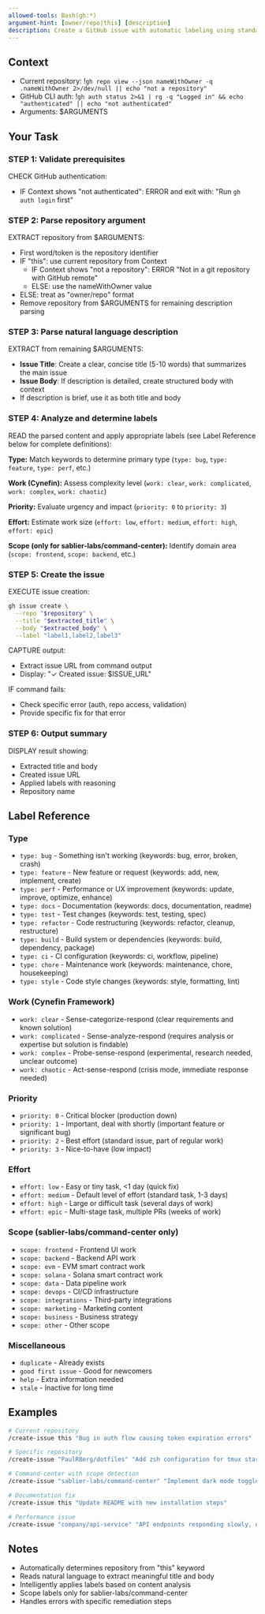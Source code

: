 ```yaml
---
allowed-tools: Bash(gh:*)
argument-hint: [owner/repo|this] [description]
description: Create a GitHub issue with automatic labeling using standard label set
---
```


## Context

- Current repository: !`gh repo view --json nameWithOwner -q .nameWithOwner 2>/dev/null || echo "not a repository"`
- GitHub CLI auth: !`gh auth status 2>&1 | rg -q "Logged in" && echo "authenticated" || echo "not authenticated"`
- Arguments: $ARGUMENTS

## Your Task

### STEP 1: Validate prerequisites

CHECK GitHub authentication:
- IF Context shows "not authenticated": ERROR and exit with: "Run `gh auth login` first"

### STEP 2: Parse repository argument

EXTRACT repository from $ARGUMENTS:
- First word/token is the repository identifier
- IF "this": use current repository from Context
  - IF Context shows "not a repository": ERROR "Not in a git repository with GitHub remote"
  - ELSE: use the nameWithOwner value
- ELSE: treat as "owner/repo" format
- Remove repository from $ARGUMENTS for remaining description parsing

### STEP 3: Parse natural language description

EXTRACT from remaining $ARGUMENTS:
- **Issue Title**: Create a clear, concise title (5-10 words) that summarizes the main issue
- **Issue Body**: If description is detailed, create structured body with context
- If description is brief, use it as both title and body

### STEP 4: Analyze and determine labels

READ the parsed content and apply appropriate labels (see Label Reference below for complete definitions):

**Type:** Match keywords to determine primary type (`type: bug`, `type: feature`, `type: perf`, etc.)

**Work (Cynefin):** Assess complexity level (`work: clear`, `work: complicated`, `work: complex`, `work: chaotic`)

**Priority:** Evaluate urgency and impact (`priority: 0` to `priority: 3`)

**Effort:** Estimate work size (`effort: low`, `effort: medium`, `effort: high`, `effort: epic`)

**Scope (only for sablier-labs/command-center):** Identify domain area (`scope: frontend`, `scope: backend`, etc.)

### STEP 5: Create the issue

EXECUTE issue creation:
```bash
gh issue create \
  --repo "$repository" \
  --title "$extracted_title" \
  --body "$extracted_body" \
  --label "label1,label2,label3"
```

CAPTURE output:
- Extract issue URL from command output
- Display: "✓ Created issue: $ISSUE_URL"

IF command fails:
- Check specific error (auth, repo access, validation)
- Provide specific fix for that error

### STEP 6: Output summary

DISPLAY result showing:
- Extracted title and body
- Created issue URL
- Applied labels with reasoning
- Repository name

## Label Reference

### Type
- `type: bug` - Something isn't working (keywords: bug, error, broken, crash)
- `type: feature` - New feature or request (keywords: add, new, implement, create)
- `type: perf` - Performance or UX improvement (keywords: update, improve, optimize, enhance)
- `type: docs` - Documentation (keywords: docs, documentation, readme)
- `type: test` - Test changes (keywords: test, testing, spec)
- `type: refactor` - Code restructuring (keywords: refactor, cleanup, restructure)
- `type: build` - Build system or dependencies (keywords: build, dependency, package)
- `type: ci` - CI configuration (keywords: ci, workflow, pipeline)
- `type: chore` - Maintenance work (keywords: maintenance, chore, housekeeping)
- `type: style` - Code style changes (keywords: style, formatting, lint)

### Work (Cynefin Framework)
- `work: clear` - Sense-categorize-respond (clear requirements and known solution)
- `work: complicated` - Sense-analyze-respond (requires analysis or expertise but solution is findable)
- `work: complex` - Probe-sense-respond (experimental, research needed, unclear outcome)
- `work: chaotic` - Act-sense-respond (crisis mode, immediate response needed)

### Priority
- `priority: 0` - Critical blocker (production down)
- `priority: 1` - Important, deal with shortly (important feature or significant bug)
- `priority: 2` - Best effort (standard issue, part of regular work)
- `priority: 3` - Nice-to-have (low impact)

### Effort
- `effort: low` - Easy or tiny task, <1 day (quick fix)
- `effort: medium` - Default level of effort (standard task, 1-3 days)
- `effort: high` - Large or difficult task (several days of work)
- `effort: epic` - Multi-stage task, multiple PRs (weeks of work)

### Scope (sablier-labs/command-center only)
- `scope: frontend` - Frontend UI work
- `scope: backend` - Backend API work
- `scope: evm` - EVM smart contract work
- `scope: solana` - Solana smart contract work
- `scope: data` - Data pipeline work
- `scope: devops` - CI/CD infrastructure
- `scope: integrations` - Third-party integrations
- `scope: marketing` - Marketing content
- `scope: business` - Business strategy
- `scope: other` - Other scope

### Miscellaneous
- `duplicate` - Already exists
- `good first issue` - Good for newcomers
- `help` - Extra information needed
- `stale` - Inactive for long time

## Examples

```bash
# Current repository
/create-issue this "Bug in auth flow causing token expiration errors"

# Specific repository
/create-issue "PaulRBerg/dotfiles" "Add zsh configuration for tmux startup"

# Command-center with scope detection
/create-issue "sablier-labs/command-center" "Implement dark mode toggle for frontend dashboard"

# Documentation fix
/create-issue this "Update README with new installation steps"

# Performance issue
/create-issue "company/api-service" "API endpoints responding slowly, need optimization"
```

## Notes

- Automatically determines repository from "this" keyword
- Reads natural language to extract meaningful title and body
- Intelligently applies labels based on content analysis
- Scope labels only for sablier-labs/command-center
- Handles errors with specific remediation steps
